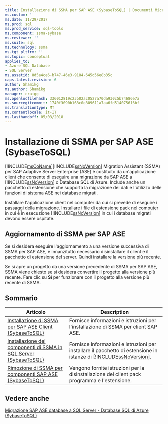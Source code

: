 ```yaml
---
title: Installazione di SSMA per SAP ASE (SybaseToSQL) | Documenti Microsoft
ms.custom: ''
ms.date: 11/29/2017
ms.prod: sql
ms.prod_service: sql-tools
ms.component: ssma-sybase
ms.reviewer: ''
ms.suite: sql
ms.technology: ssma
ms.tgt_pltfrm: ''
ms.topic: conceptual
applies_to:
- Azure SQL Database
- SQL Server
ms.assetid: 8d5a4ce6-b747-46e3-9184-645d56e8b35c
caps.latest.revision: 6
author: Shamikg
ms.author: Shamikg
manager: craigg
ms.openlocfilehash: 336012819c23b02ac0527a70da930c5b74686e7a
ms.sourcegitcommit: 1740f3090b168c0e809611a7aa6fd514075616bf
ms.translationtype: MT
ms.contentlocale: it-IT
ms.lasthandoff: 05/03/2018
---
```

# <a name="installing-ssma-for-sap-ase-sybasetosql"></a>Installazione di SSMA per SAP ASE (SybaseToSQL)
[!INCLUDE[msCoName](../../includes/msconame_md.md)][!INCLUDE[ssNoVersion](../../includes/ssnoversion_md.md)] Migration Assistant (SSMA) per SAP Adaptive Server Enterprise (ASE) è costituito da un'applicazione client che consente di eseguire una migrazione da SAP ASE a [!INCLUDE[ssNoVersion](../../includes/ssnoversion_md.md)] o Database SQL di Azure. Include anche un pacchetto di estensione che supporta la migrazione dei dati e l'utilizzo delle funzioni di sistema ASE nei database migrati.  
  
Installare l'applicazione client nel computer da cui si prevede di eseguire i passaggi della migrazione. Installare i file di estensione pack nel computer in cui è in esecuzione [!INCLUDE[ssNoVersion](../../includes/ssnoversion_md.md)] in cui i database migrati devono essere ospitate.  
  
## <a name="upgrading-ssma-for-sap-ase"></a>Aggiornamento di SSMA per SAP ASE  
Se si desidera eseguire l'aggiornamento a una versione successiva di SSMA per SAP ASE, è innanzitutto necessario disinstallare il client e il pacchetto di estensione del server. Quindi installare la versione più recente.  
  
Se si apre un progetto da una versione precedente di SSMA per SAP ASE, SSMA viene chiesto se si desidera convertire il progetto alla versione più recente. Fare clic su **Sì** per funzionare con il progetto alla versione più recente di SSMA.  
  
## <a name="contents"></a>Sommario  
  
|Articolo|Description|  
|---------|---------------|  
|[Installazione di SSMA per SAP ASE Client &#40;SybaseToSQL&#41;](../../ssma/sybase/installing-ssma-for-sybase-client-sybasetosql.md)|Fornisce informazioni e istruzioni per l'installazione di SSMA per client SAP ASE.|  
|[Installazione dei componenti di SSMA in SQL Server &#40;SybaseToSQL&#41;](../../ssma/sybase/installing-ssma-components-on-sql-server-sybasetosql.md)|Fornisce informazioni e istruzioni per installare il pacchetto di estensione in istanze di [!INCLUDE[ssNoVersion](../../includes/ssnoversion_md.md)].|  
|[Rimozione di SSMA per componenti SAP ASE &#40;SybaseToSQL&#41;](../../ssma/sybase/removing-ssma-for-sybase-components-sybasetosql.md)|Vengono fornite istruzioni per la disinstallazione del client pack programma e l'estensione.|  
  
## <a name="see-also"></a>Vedere anche  
[Migrazione SAP ASE database a SQL Server - Database SQL di Azure &#40;SybaseToSQL&#41;](../../ssma/sybase/migrating-sybase-ase-databases-to-sql-server-azure-sql-db-sybasetosql.md)  
